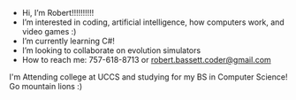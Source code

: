 - Hi, I’m Robert!!!!!!!!!!
- I’m interested in coding, artificial intelligence, how computers work, and video games :)
- I’m currently learning C#!
- I’m looking to collaborate on evolution simulators
- How to reach me: 757-618-8713 or robert.bassett.coder@gmail.com

I'm Attending college at UCCS and studying for my BS in Computer Science! Go mountain lions :)
